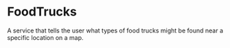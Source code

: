 # FoodTrucks

A service that tells the user what types of food trucks might be found near a specific location on a map.
